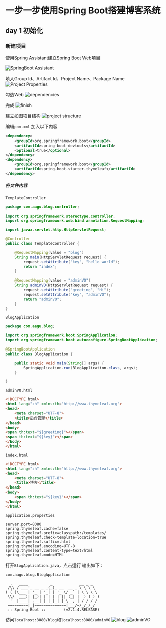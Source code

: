 # 一步一步使用Spring Boot搭建博客系统
## day 1 初始化
### 新建项目
使用Spring Assistant建立Spring Boot Web项目

![SpringBoot Assistant](artwork/day1-1.png)

填入Group Id、Artifact Id、Project Name、Package Name
![Project Properties](artwork/day1-2.png)

勾选Web
![dependencies](artwork/day1-3.png)

完成
![finish](artwork/day1-4.png)

建立如图项目结构
![project structure](artwork/day1-5.png)

编辑```pom.xml```
加入以下内容
```XML
<dependency>
	<groupId>org.springframework.boot</groupId>
	<artifactId>spring-boot-devtools</artifactId>
	<optional>true</optional>
</dependency>
<dependency>
	<groupId>org.springframework.boot</groupId>
	<artifactId>spring-boot-starter-thymeleaf</artifactId>
</dependency>
```

##### 各文件内容
```TemplateController```
```Java
package com.aagu.blog.controller;

import org.springframework.stereotype.Controller;
import org.springframework.web.bind.annotation.RequestMapping;

import javax.servlet.http.HttpServletRequest;

@Controller
public class TemplateController {

    @RequestMapping(value = "blog")
    String main(HttpServletRequest request) {
        request.setAttribute("key", "hello world");
        return "index";
    }

    @RequestMapping(value = "adminVO")
    String adminVO(HttpServletRequest request) {
        request.setAttribute("greeting", "Hi");
        request.setAttribute("key", "adminVO");
        return "adminVO";
    }
}
```

```BlogApplication```
```Java
package com.aagu.blog;

import org.springframework.boot.SpringApplication;
import org.springframework.boot.autoconfigure.SpringBootApplication;

@SpringBootApplication
public class BlogApplication {

	public static void main(String[] args) {
		SpringApplication.run(BlogApplication.class, args);
	}

}
```

```adminVO.html```
```HTML
<!DOCTYPE html>
<html lang="zh" xmlns:th="http://www.thymeleaf.org">
<head>
    <meta charset="UTF-8">
    <title>后台管理</title>
</head>
<body>
<span th:text="${greeting}"></span>
<span th:text="${key}"></span>
</body>
</html>
```

```index.html```
```HTML
<!DOCTYPE html>
<html lang="zh" xmlns:th="http://www.thymeleaf.org">
<head>
    <meta charset="UTF-8">
    <title>博客</title>
</head>
<body>
    <span th:text="${key}"></span>
</body>
</html>
```

```application.properties```
```
server.port=8080
spring.thymeleaf.cache=false
spring.thymeleaf.prefix=classpath:/templates/
spring.thymeleaf.check-template-location=true
spring.thymeleaf.suffix=.html
spring.thymeleaf.encoding=UTF-8
spring.thymeleaf.content-type=text/html
spring.thymeleaf.mode=HTML
```

打开```BlogApplication.java```，点击运行
输出如下：
```
com.aagu.blog.BlogApplication

  .   ____          _            __ _ _
 /\\ / ___'_ __ _ _(_)_ __  __ _ \ \ \ \
( ( )\___ | '_ | '_| | '_ \/ _` | \ \ \ \
 \\/  ___)| |_)| | | | | || (_| |  ) ) ) )
  '  |____| .__|_| |_|_| |_\__, | / / / /
 =========|_|==============|___/=/_/_/_/
 :: Spring Boot ::        (v2.1.4.RELEASE)
```

访问```localhost:8080/blog```和```localhost:8080/adminVO```
![blog](artwork/day1-6.png)
![adminVO](artwork/day1-7.png)
